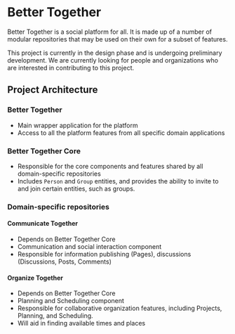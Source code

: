 # Better Together
Better Together is a social platform for all. It is made up of a number of modular repositories that may be used on their own for a subset of features.

This project is currently in the design phase and is undergoing preliminary development. We are currently looking for people and organizations who are interested in contributing to this project.

## Project Architecture
### Better Together
- Main wrapper application for the platform
- Access to all the platform features from all specific domain applications
### Better Together Core
- Responsible for the core components and features shared by all domain-specific repositories
- Includes `Person` and `Group` entities, and provides the ability to invite to and join certain entities, such as groups.
### Domain-specific repositories
#### Communicate Together
- Depends on Better Together Core
- Communication and social interaction component
- Responsible for information publishing (Pages), discussions (Discussions, Posts, Comments)
#### Organize Together
- Depends on Better Together Core
- Planning and Scheduling component
- Responsible for collaborative organization features, including Projects, Planning, and Scheduling.
- Will aid in finding available times and places
